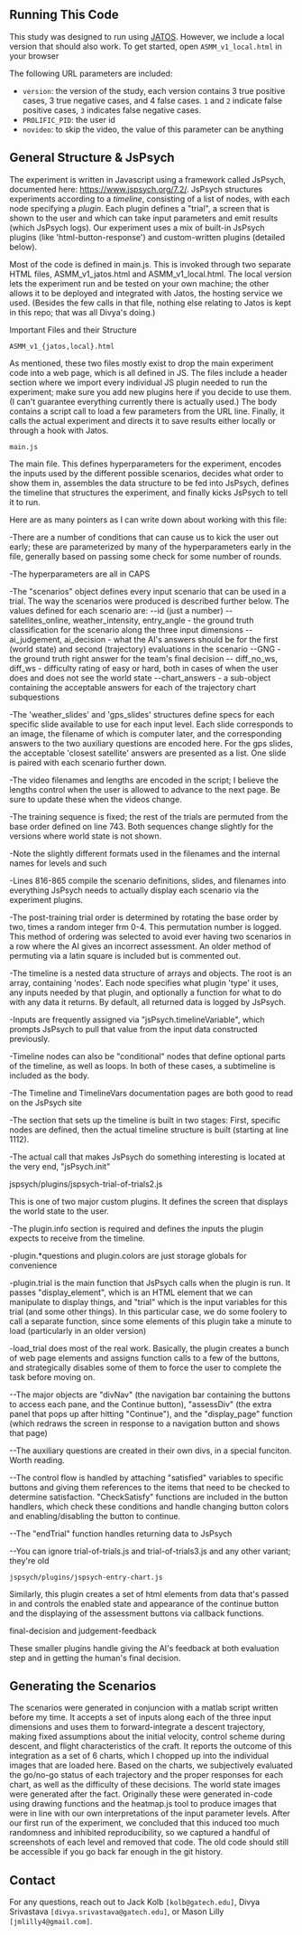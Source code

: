## Running This Code

This study was designed to run using [JATOS](https://jatos.org). However, we include a local version that should also work. To get started, open `ASMM_v1_local.html` in your browser

The following URL parameters are included:
- `version`: the version of the study, each version contains 3 true positive cases, 3 true negative cases, and 4 false cases. `1` and `2` indicate false positive cases, `3` indicates false negative cases.
- `PROLIFIC_PID`: the user id
- `novideo`: to skip the video, the value of this parameter can be anything

## General Structure & JsPsych

The experiment is written in Javascript using a framework called JsPsych, documented here: https://www.jspsych.org/7.2/.
JsPsych structures experiments according to a *timeline*, consisting of a list of nodes, with each node specifying a *plugin*. Each plugin defines a "trial", a screen that is shown to the user and which can take input parameters and emit results (which JsPsych logs). Our experiment uses a mix of built-in JsPsych plugins (like 'html-button-response') and custom-written plugins (detailed below).

Most of the code is defined in main.js. This is invoked through two separate HTML files, ASMM_v1_jatos.html and ASMM_v1_local.html. The local version lets the experiment run and be tested on your own machine; the other allows it to be deployed and integrated with Jatos, the hosting service we used. (Besides the few calls in that file, nothing else relating to Jatos is kept in this repo; that was all Divya's doing.)

Important Files and their Structure

`ASMM_v1_{jatos,local}.html`

As mentioned, these two files mostly exist to drop the main experiment code into a web page, which is all defined in JS.
The files include a header section where we import every individual JS plugin needed to run the experiment; make sure you add new plugins here if you decide to use them. (I can't guarantee everything currently there is actually used.)
The body contains a script call to load a few parameters from the URL line.
Finally, it calls the actual experiment and directs it to save results either locally or through a hook with Jatos.

`main.js`

The main file. This defines hyperparameters for the experiment, encodes the inputs used by the different possible scenarios, decides what order to show them in, assembles the data structure to be fed into JsPsych, defines the timeline that structures the experiment, and finally kicks JsPsych to tell it to run.

Here are as many pointers as I can write down about working with this file:

-There are a number of conditions that can cause us to kick the user out early; these are parameterized by many of the hyperparameters early in the file, generally based on passing some check for some number of rounds.

-The hyperparameters are all in CAPS

-The "scenarios" object defines every input scenario that can be used in a trial. The way the scenarios were produced is described further below. The values defined for each scenario are:
--id (just a number)
--satellites_online, weather_intensity, entry_angle - the ground truth classification for the scenario along the three input dimensions
--ai_judgement, ai_decision - what the AI's answers should be for the first (world state) and second (trajectory) evaluations in the scenario
--GNG - the ground truth right answer for the team's final decision
-- diff_no_ws, diff_ws - difficulty rating of easy or hard, both in cases of when the user does and does not see the world state
--chart_answers - a sub-object containing the acceptable answers for each of the trajectory chart subquestions

-The 'weather_slides' and 'gps_slides' structures define specs for each specific slide available to use for each input level. Each slide corresponds to an image, the filename of which is computer later, and the corresponding answers to the two auxiliary questions are encoded here. For the gps slides, the acceptable 'closest satellite' answers are presented as a list. One slide is paired with each scenario further down.

-The video filenames and lengths are encoded in the script; I believe the lengths control when the user is allowed to advance to the next page. Be sure to update these when the videos change.

-The training sequence is fixed; the rest of the trials are permuted from the base order defined on line 743. Both sequences change slightly for the versions where world state is not shown.

-Note the slightly different formats used in the filenames and the internal names for levels and such

-Lines 816-865 compile the scenario definitions, slides, and filenames into everything JsPsych needs to actually display each scenario via the experiment plugins.

-The post-training trial order is determined by rotating the base order by two, times a random integer frm 0-4. This permutation number is logged. This method of ordering was selected to avoid ever having two scenarios in a row where the AI gives an incorrect assessment. An older method of permuting via a latin square is included but is commented out.

-The timeline is a nested data structure of arrays and objects. The root is an array, containing 'nodes'. Each node specifies what plugin 'type' it uses, any inputs needed by that plugin, and optionally a function for what to do with any data it returns. By default, all returned data is logged by JsPsych.

-Inputs are frequently assigned via "jsPsych.timelineVariable", which prompts JsPsych to pull that value from the input data constructed previously.

-Timeline nodes can also be "conditional" nodes that define optional parts of the timeline, as well as loops. In both of these cases, a subtimeline is included as the body.

-The Timeline and TimelineVars documentation pages are both good to read on the JsPsych site

-The section that sets up the timeline is built in two stages: First, specific nodes are defined, then the actual timeline structure is built (starting at line 1112).

-The actual call that makes JsPsych do something interesting is located at the very end, "jsPsych.init"

jspsych/plugins/jspsych-trial-of-trials2.js

This is one of two major custom plugins. It defines the screen that displays the world state to the user.

-The plugin.info section is required and defines the inputs the plugin expects to receive from the timeline.

-plugin.*questions and plugin.colors are just storage globals for convenience

-plugin.trial is the main function that JsPsych calls when the plugin is run. It passes "display_element", which is an HTML element that we can manipulate to display things, and "trial" which is the input variables for this trial (and some other things). In this particular case, we do some foolery to call a separate function, since some elements of this plugin take a minute to load (particularly in an older version)

-load_trial does most of the real work. Basically, the plugin creates a bunch of web page elements and assigns function calls to a few of the buttons, and strategically disables some of them to force the user to complete the task before moving on.

--The major objects are "divNav" (the navigation bar containing the buttons to access each pane, and the Continue button), "assessDiv" (the extra panel that pops up after hitting "Continue"), and the "display_page" function (which redraws the screen in response to a navigation button and shows that page)

--The auxiliary questions are created in their own divs, in a special funciton. Worth reading.

--The control flow is handled by attaching "satisfied" variables to specific buttons and giving them references to the items that need to be checked to determine satisfaction. "CheckSatisfy" functions are included in the button handlers, which check these conditions and handle changing button colors and enabling/disabling the button to continue.

--The "endTrial" function handles returning data to JsPsych

--You can ignore trial-of-trials.js and trial-of-trials3.js and any other variant; they're old

`jspsych/plugins/jspsych-entry-chart.js`

Similarly, this plugin creates a set of html elements from data that's passed in and controls the enabled state and appearance of the continue button and the displaying of the assessment buttons via callback functions.

final-decision and judgement-feedback

These smaller plugins handle giving the AI's feedback at both evaluation step and in getting the human's final decision.

## Generating the Scenarios

The scenarios were generated in conjuncion with a matlab script written before my time. It accepts a set of inputs along each of the three input dimensions and uses them to forward-integrate a descent trajectory, making fixed assumptions about the initial velocity, control scheme during descent, and flight characteristics of the craft. It reports the outcome of this integration as a set of 6 charts, which I chopped up into the individual images that are loaded here.
Based on the charts, we subjectively evaluated the go/no-go status of each trajectory and the proper responses for each chart, as well as the difficulty of these decisions.
The world state images were generated after the fact. Originally these were generated in-code using drawing functions and the heatmap.js tool to produce images that were in line with our own interpretations of the input parameter levels. After our first run of the experiment, we concluded that this induced too much randomness and inhibited reproducibility, so we captured a handful of screenshots of each level and removed that code.
The old code should still be accessible if you go back far enough in the git history.

## Contact

For any questions, reach out to Jack Kolb `[kolb@gatech.edu]`, Divya Srivastava `[divya.srivastava@gatech.edu]`, or Mason Lilly `[jmlilly4@gmail.com]`.
